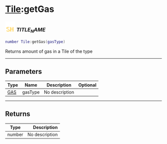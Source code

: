 # [Tile](../tile/README.md):getGas

### <img src="../../.gitbook/assets/shared.png" width="32" height="32" /> $TITLE_NAME$

```lua
number Tile:getGas(gasType)
```

Returns amount of gas in a Tile of the type<br>

-----------------
## Parameters

| Type   | Name | Description | Optional |
| ------ | ---- | ----------- | -------: |
| [GAS](../gas/README.md) | gasType | No description |  |

-----------------
## Returns

| Type   | Description |
| ------ | ----------: |
| number | No description |

